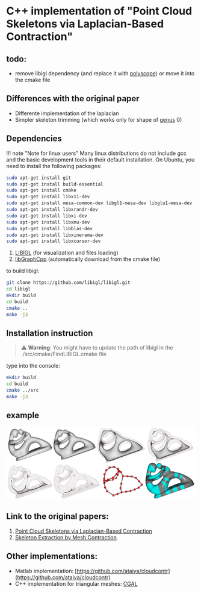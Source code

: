 # C++ implementation of "Point Cloud Skeletons via Laplacian-Based Contraction"

## todo:
* remove libigl dependency (and replace it with [polyscope](https://github.com/nmwsharp/polyscope)) or move it into the cmake file

## Differences with the original paper
* Differente implementation of the laplacian
* Simpler skeleton trimming (which works only for shape of [genus](https://en.wikipedia.org/wiki/Genus_(mathematics)) 0)

## Dependencies

!!! note "Note for linux users" Many linux distributions do not include gcc and the basic development tools in their default installation. On Ubuntu, you need to install the following packages:

```bash
sudo apt-get install git
sudo apt-get install build-essential
sudo apt-get install cmake
sudo apt-get install libx11-dev
sudo apt-get install mesa-common-dev libgl1-mesa-dev libglu1-mesa-dev
sudo apt-get install libxrandr-dev
sudo apt-get install libxi-dev
sudo apt-get install libxmu-dev
sudo apt-get install libblas-dev
sudo apt-get install libxinerama-dev
sudo apt-get install libxcursor-dev
```


1. [LIBIGL](https://github.com/libigl/libigl/) (for visualization and files loading)
2. [libGraphCpp](https://github.com/rFalque/libGraphCpp) (automatically download from the cmake file)

to build libigl:
```bash
git clone https://github.com/libigl/libigl.git
cd libigl
mkdir build
cd build
cmake ..
make -j3
```

## Installation instruction

> ⚠️ **Warning**: You might have to update the path of libigl in the ./src/cmake/FindLIBIGL.cmake file

type into the console:
```bash
mkdir build
cd build
cmake ../src
make -j3
```

## example

![skeletonization](https://github.com/rFalque/pointCloudSkeletonization/raw/master/images/skeletonization.png "example of point cloud skeletonization through Laplacian contraction")

## Link to the original papers:
1. [Point Cloud Skeletons via Laplacian-Based Contraction](https://gfx.uvic.ca/pubs/2010/cao_smi10/paper.pdf)
2. [Skeleton Extraction by Mesh Contraction](http://visgraph.cse.ust.hk/projects/skeleton/skeleton_sig08.pdf)

## Other implementations:
* Matlab implementation: [https://github.com/ataiya/cloudcontr](https://github.com/ataiya/cloudcontr)
* C++ implementation for triangular meshes: [CGAL](https://doc.cgal.org/latest/Surface_mesh_skeletonization/index.html#Chapter_3D_Surface_mesh_skeletonization)

